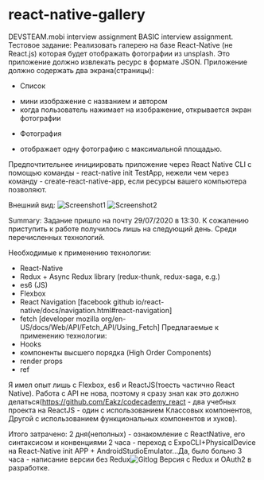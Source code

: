 # react-native-gallery
DEVSTEAM.mobi interview assignment
BASIC interview assignment.
Тестовое задание:
Реализовать галерею на базе React-Native (не React.js) которая будет отображать фотографии из unsplash. Это приложение должно извлекать ресурс в формате JSON.
Приложение должно содержать два экрана(страницы):
* Список
- мини изображение с названием и автором
- когда пользователь нажимает на изображение, открывается экран фотографии 
* Фотография
- отображает одну фотографию с максимальной площадью.

Предпочтительнее инициировать приложение через React Native CLI с помощью команды - react-native init TestApp, нежели чем через команду - create-react-native-app, если ресурсы вашего компьютера позволяют.


Внешний вид:
![Screenshot1](https://imgur.com/a/dbkWUZd)
![Screenshot2](https://imgur.com/a/7NhexCa)



Summary: Задание пришло на почту 29/07/2020 в 13:30. К сожалению приступить к работе получилось лишь на следующий день. Среди перечисленных технологий.


Необходимые к применению технологии:
* React-Native
* Redux + Async Redux library (redux-thunk, redux-saga, e.g.)
* es6 (JS)
* Flexbox
* React Navigation [facebook github io/react-native/docs/navigation.html#react-navigation]
* fetch [developer mozilla org/en-US/docs/Web/API/Fetch_API/Using_Fetch]
Предлагаемые к применению технологии:
* Hooks
* компоненты высшего порядка (High Order Components)
* render props
* ref


Я имел опыт лишь с Flexbox, es6 и ReactJS(тоесть частично React Native). Работа с API не нова, поэтому я сразу знал как это должно делаться(https://github.com/Eakz/codecademy_react - два учебных проекта на ReactJS - один с использованием Классовых компонентов, Другой с использованием функциональных компонентов и хуков).

Итого затрачено:
2 дня(неполных) - ознакомление с ReactNative, его синтаксисом и конвенциями
2 часа - переход с ExpoCLI+PhysicalDevice на React-Native init APP + AndroidStudioEmulator...Да, было больно
3 часа - написание версии без Redux![Gitlog](https://imgur.com/a/lpbd2jM)
Версия с Redux и OAuth2 в разработке.
